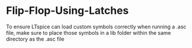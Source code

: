 # Flip-Flop-Using-Latches

To ensure LTspice can load custom symbols correctly when running a .asc file, make sure to place those symbols in a lib folder within the same directory as the .asc file
